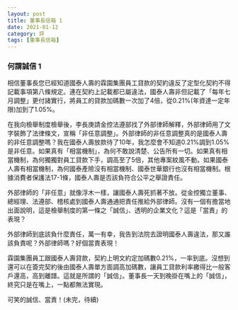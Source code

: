 ```yaml
---
layout: post
title: 董事長信箱 1
date: 2021-01-12
category: 評
tags: [董事長信箱]
---
```


### 何謂誠信 1

相信董事長您已經知道國泰人壽的霖園集團員工貸款的契約違反了定型化契約不得記載事項第八條規定。連在契約上記載都已屬違法，國泰人壽非但記載了「每年七月調整」更付諸實行，將員工的貸款加碼數一次加了4倍，從0.21%(年資達一定年限)加到了1.05%。

在我向檢舉制度檢舉後，李長庚請金控法遵部找了外部律師解釋，外部律師用了文字裝飾了法律條文，宣稱「非任意調整」。外部律師的非任意調整真的是國泰人壽的非任意調整嗎？我在國泰人壽放款待了10年，我怎麼會不知道0.21%調到1.05%是非任意。如果真有「相當機制」，為何不敢說清楚、公告所有一切。如果真有相當機制，為何獨獨對員工貸款下手，調高至了5倍，其他專案紋風不動。如果國泰人壽有相當機制，為何國泰產險沒有相當機制、國泰世華銀行也沒有相當機制。根據消費者保護法17-1條，國泰人壽是否該負符合公平之舉證責任。

外部律師的「非任意」就像浮木一樣，讓國泰人壽死抓著不放。從金控獨立董事、總經理、法遵部、稽核處到國泰人壽通通把責任推給外部律師。沒有一個有擔當地出面說明，這是檢舉制度的第一條之「誠信」、透明的企業文化？這是「當責」的表現？

外部律師到底該負什麼責任，萬一有幸，我告到法院去證明國泰人壽違法，那又誰該負責呢？外部律師嗎？好個當責表現！

霖園集團員工跟國泰人壽貸款，契約上明文約定加碼數0.21%，一率到底。沒想到還可以在簽完契約後由國泰人壽單方面調高加碼數，讓員工貸款利率繳得比一般客戶還高，高到離譜。這就是所謂的「誠信」。董事長一天到晚掛在嘴上的「誠信」，終究只是在嘴上，一點都無法實現。

可笑的誠信、當責！(未完，待續)
